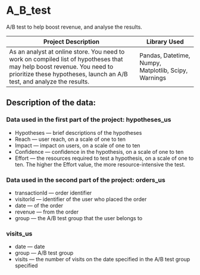 # A_B_test
A/B test to help boost revenue, and analyse the results.

**Project Description** | **Library Used** |
--- | --- | 
As an analyst at online store. You need to work on compiled list of hypotheses that may help boost revenue. You need to prioritize these hypotheses, launch an A/B test, and analyze the results.| Pandas, Datetime, Numpy, Matplotlib, Scipy, Warnings 

## Description of the data:

### Data used in the first part of the project: hypotheses_us
* Hypotheses — brief descriptions of the hypotheses
* Reach — user reach, on a scale of one to ten
* Impact — impact on users, on a scale of one to ten
* Confidence — confidence in the hypothesis, on a scale of one to ten
* Effort — the resources required to test a hypothesis, on a scale of one to ten. The higher the Effort value, the more resource-intensive the test.

### Data used in the second part of the project: orders_us
* transactionId — order identifier
* visitorId — identifier of the user who placed the order
* date — of the order
* revenue — from the order
* group — the A/B test group that the user belongs to

### visits_us
* date — date
* group — A/B test group
* visits — the number of visits on the date specified in the A/B test group specified

